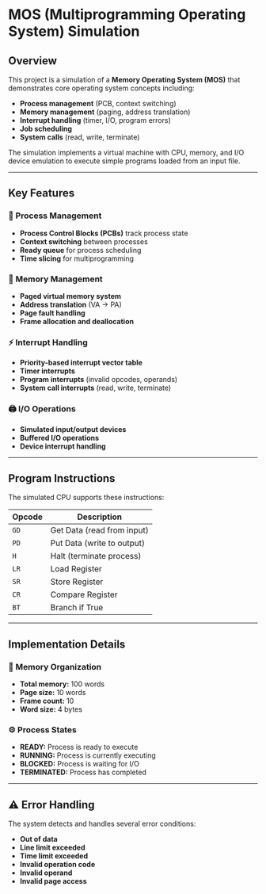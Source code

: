 # MOS (Multiprogramming Operating System) Simulation

## Overview

This project is a simulation of a **Memory Operating System (MOS)** that demonstrates core operating system concepts including:

- **Process management** (PCB, context switching)  
- **Memory management** (paging, address translation)  
- **Interrupt handling** (timer, I/O, program errors)  
- **Job scheduling**  
- **System calls** (read, write, terminate)  

The simulation implements a virtual machine with CPU, memory, and I/O device emulation to execute simple programs loaded from an input file.

---

## Key Features

### 🔄 Process Management

- **Process Control Blocks (PCBs)** track process state  
- **Context switching** between processes  
- **Ready queue** for process scheduling  
- **Time slicing** for multiprogramming  

### 🧠 Memory Management

- **Paged virtual memory system**  
- **Address translation** (VA → PA)  
- **Page fault handling**  
- **Frame allocation and deallocation**  

### ⚡ Interrupt Handling

- **Priority-based interrupt vector table**  
- **Timer interrupts**  
- **Program interrupts** (invalid opcodes, operands)  
- **System call interrupts** (read, write, terminate)  

### 🖨️ I/O Operations

- **Simulated input/output devices**  
- **Buffered I/O operations**  
- **Device interrupt handling**

---

## Program Instructions

The simulated CPU supports these instructions:

| Opcode | Description                |
|--------|----------------------------|
| `GD`   | Get Data (read from input) |
| `PD`   | Put Data (write to output) |
| `H`    | Halt (terminate process)   |
| `LR`   | Load Register              |
| `SR`   | Store Register             |
| `CR`   | Compare Register           |
| `BT`   | Branch if True             |

---

## Implementation Details

### 🧱 Memory Organization

- **Total memory:** 100 words  
- **Page size:** 10 words  
- **Frame count:** 10  
- **Word size:** 4 bytes  

### ⚙️ Process States

- **READY:** Process is ready to execute  
- **RUNNING:** Process is currently executing  
- **BLOCKED:** Process is waiting for I/O  
- **TERMINATED:** Process has completed  

---

## ⚠️ Error Handling

The system detects and handles several error conditions:

- **Out of data**  
- **Line limit exceeded**  
- **Time limit exceeded**  
- **Invalid operation code**  
- **Invalid operand**  
- **Invalid page access**
